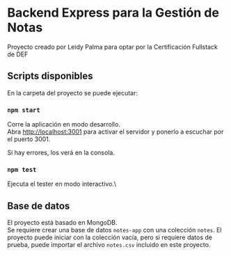 # Backend Express para la Gestión de Notas

Proyecto creado por Leidy Palma para optar por la Certificación Fullstack de DEF

## Scripts disponibles

En la carpeta del proyecto se puede ejecutar:

### `npm start`

Corre la aplicación en modo desarrollo.\
Abra [http://localhost:3001](http://localhost:3001) para activar el servidor y ponerlo a escuchar por el puerto 3001.

Si hay errores, los verá en la consola.

### `npm test`

Ejecuta el tester en modo interactivo.\

## Base de datos

El proyecto está basado en MongoDB. \
Se requiere crear una base de datos `notes-app` con una colección `notes`.
El proyecto puede iniciar con la colección vacía, pero si requiere datos de prueba, puede importar el archivo `notes.csv` incluido en este proyecto.

